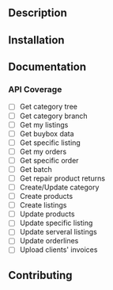 

## Description

## Installation

## Documentation

### API Coverage

- [ ] Get category tree
- [ ] Get category branch
- [ ] Get my listings
- [ ] Get buybox data
- [ ] Get specific listing
- [ ] Get my orders
- [ ] Get specific order
- [ ] Get batch
- [ ] Get repair product returns
- [ ] Create/Update category
- [ ] Create products
- [ ] Create listings
- [ ] Update products
- [ ] Update specific listing
- [ ] Update serveral listings
- [ ] Update orderlines
- [ ] Upload clients' invoices

## Contributing
